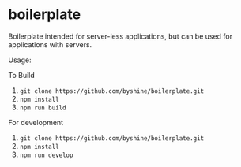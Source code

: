 # boilerplate
Boilerplate intended for server-less applications, but can be used for applications with servers.

Usage:

To Build

 1. `git clone https://github.com/byshine/boilerplate.git`
 2. `npm install`
 3. `npm run build`
 
 For development
 
 1. `git clone https://github.com/byshine/boilerplate.git`
 2. `npm install`
 3. `npm run develop`
